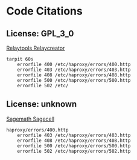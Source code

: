 # Code Citations

## License: GPL_3_0

[Relaytools Relaycreator](https://github.com/relaytools/relaycreator/tree/f253d2aa81bf385816f750f730c687c96b61ce6e/pages/api/sconfig/haproxy/%5Bid%5D.ts)

```plaintext
tarpit 60s
    errorfile 400 /etc/haproxy/errors/400.http
    errorfile 403 /etc/haproxy/errors/403.http
    errorfile 408 /etc/haproxy/errors/408.http
    errorfile 500 /etc/haproxy/errors/500.http
    errorfile 502 /etc/
```

## License: unknown

[Sagemath Sagecell](https://github.com/sagemath/sagecell/tree/33c08c9b36d0d7a0ee39e611d72ec8250cfbd7f2/contrib/vm/container_manager.py)

```plaintext
haproxy/errors/400.http
    errorfile 403 /etc/haproxy/errors/403.http
    errorfile 408 /etc/haproxy/errors/408.http
    errorfile 500 /etc/haproxy/errors/500.http
    errorfile 502 /etc/haproxy/errors/502.http
```

